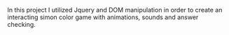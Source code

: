 In this project I utilized Jquery and DOM manipulation in order to create an interacting simon color game with animations, sounds and answer checking.